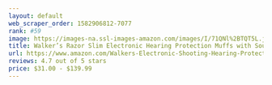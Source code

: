 ```yaml
---
layout: default 
﻿web_scraper_order: 1582906812-7077
rank: #59
image: https://images-na.ssl-images-amazon.com/images/I/71QNl%2BTQT5L.jpg
title: Walker’s Razor Slim Electronic Hearing Protection Muffs with Sound Amplification and…
url: https://www.amazon.com/Walkers-Electronic-Shooting-Hearing-Protection/dp/B07Y5JD6JJ/ref=zg_mw_sporting-goods_59?_encoding=UTF8&psc=1&refRID=5CP7JJH669Q653S4FQ41
reviews: 4.7 out of 5 stars
price: $31.00 - $139.99
---
```

